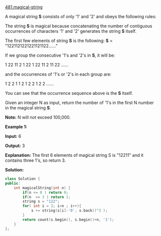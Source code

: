 [481.magical-string](https://leetcode.com/problems/magical-string/)  

A magical string **S** consists of only '1' and '2' and obeys the following rules:

The string **S** is magical because concatenating the number of contiguous occurrences of characters '1' and '2' generates the string **S** itself.

The first few elements of string **S** is the following: **S** = "1221121221221121122……"

If we group the consecutive '1's and '2's in **S**, it will be:

1 22 11 2 1 22 1 22 11 2 11 22 ......

and the occurrences of '1's or '2's in each group are:

1 2 2 1 1 2 1 2 2 1 2 2 ......

You can see that the occurrence sequence above is the **S** itself.

Given an integer N as input, return the number of '1's in the first N number in the magical string **S**.

**Note:** N will not exceed 100,000.

**Example 1:**  

  
**Input:** 6
  
**Output:** 3
  
**Explanation:** The first 6 elements of magical string S is "12211" and it contains three 1's, so return 3.  



**Solution:**  

```cpp
class Solution {
public:
    int magicalString(int n) {
        if(n <= 0 ) return 0;
        if(n  <= 3 ) return 1;
        string s = "122";
        for( int i = 2; i<n ; i++){
            s += string(s[i]-'0', s.back()^3 );
        }
        return count(s.begin(), s.begin()+n, '1');
    }
};
```
      